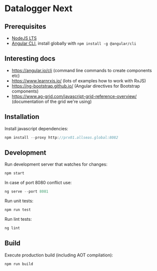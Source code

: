 # Datalogger Next

## Prerequisites

- [NodeJS LTS](https://nodejs.org/en/)
- [Angular CLI](https://angular.io/cli), install globally with `npm install -g @angular/cli`

## Interesting docs

- <https://angular.io/cli>
  (command line commands to create components etc)
- <https://www.learnrxjs.io/>
  (lots of examples how to work with RxJS)
- <https://ng-bootstrap.github.io/>
  (Angular directives for Bootstrap components)
- <https://www.ag-grid.com/javascript-grid-reference-overview/>
  (documentation of the grid we're using)

## Installation

Install javascript dependencies:

```js
npm install --proxy http://prx01.allseas.global:8082
```

## Development

Run development server that watches for changes:

```js
npm start
```

In case of port 8080 conflict use:

```js
ng serve --port 8081
```

Run unit tests:

```js
npm run test
```

Run lint tests:

```js
ng lint
```

## Build

Execute production build (including AOT compilation):

```js
npm run build
```
